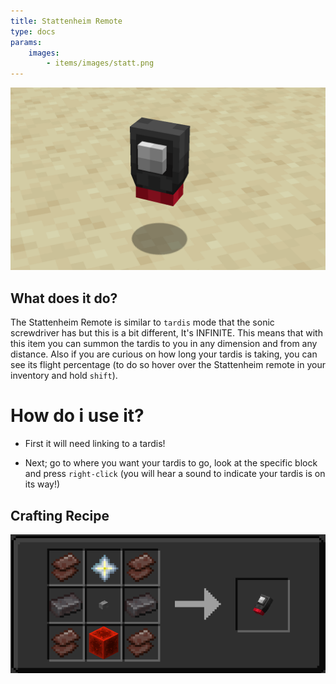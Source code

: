```yaml
---
title: Stattenheim Remote
type: docs
params:
    images:
        - items/images/statt.png
---
```


![stat remote](images/stat.png)

## What does it do?

The Stattenheim Remote is similar to `tardis` mode that the sonic screwdriver has but this is a bit different, It's INFINITE. This means that with this item you can summon the tardis to you in any dimension and from any distance. Also if you are curious on how long your tardis is taking, you can see its flight percentage (to do so hover over the Stattenheim remote in your inventory and hold `shift`).

# How do i use it?

- First it will need linking to a tardis!

- Next; go to where you want your tardis to go, look at the specific block and press `right-click` (you will hear a sound to indicate your tardis is on its way!)

## Crafting Recipe

![statt remote Recipe](images/statt_recipe.png)

